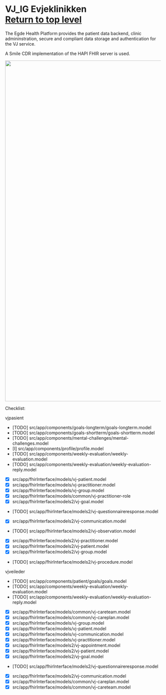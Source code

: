 # VJ_IG Evjeklinikken     &nbsp; &nbsp; &nbsp; &nbsp; &nbsp; &nbsp; &nbsp; &nbsp; &nbsp; &nbsp; &nbsp;     [Return to top level](/egde-health-gateway/)

The Egde Health Platform provides the patient data backend, clinic admininstration, secure and compliant data storage and authentication for the VJ service.

A Smile CDR implementation of the HAPI FHIR server is used.

<img src="../../assets/images/Evjeklinikken-poster-A4.png" width="1100">

Checklist:

vjpasient
- [TODO] src/app/components/goals-longterm/goals-longterm.model <!-- bundle combining Goal and QuestionnaireResponse ?-->
- [TODO] src/app/components/goals-shortterm/goals-shortterm.model <!-- bundle combining Goal and QuestionnaireResponse ?-->
- [TODO] src/app/components/mental-challenges/mental-challenges.model <!-- bundle combining Observation and QuestionnaireResponse ?-->
- [I] src/app/components/profile/profile.model <!-- same as Patient -->
- [TODO] src/app/components/weekly-evaluation/weekly-evaluation.model <!-- bundle combining Observation and QuestionnaireResponse ?-->
- [TODO] src/app/components/weekly-evaluation/weekly-evaluation-reply.model <!-- bundle combining Observation and QuestionnaireResponse ?-->
- [X] src/app/fhirInterface/models/vj-patient.model
- [X] src/app/fhirInterface/models/vj-practitioner.model
- [X] src/app/fhirInterface/models/vj-group.model
- [X] src/app/fhirInterface/models/common/vj-practitioner-role
- [X] src/app/fhirInterface/models2/vj-goal.model
- [TODO] src/app/fhirInterface/models2/vj-questionnaireresponse.model
- [X] src/app/fhirInterface/models2/vj-communication.model
- [TODO] src/app/fhirInterface/models2/vj-observation.model
- [X] src/app/fhirInterface/models2/vj-practitioner.model
- [X] src/app/fhirInterface/models2/vj-patient.model
- [X] src/app/fhirInterface/models2/vj-group.model
- [TODO] src/app/fhirInterface/models2/vj-procedure.model


vjveileder

- [TODO] src/app/components/patient/goals/goals.model <!-- bundle combining Goal and QuestionnaireResponse ?-->
- [TODO] src/app/components/weekly-evaluation/weekly-evaluation.model <!-- bundle combining Observation and QuestionnaireResponse ?-->
- [TODO] src/app/components/weekly-evaluation/weekly-evaluation-reply.model <!-- bundle combining Observation and QuestionnaireResponse ?-->
- [X] src/app/fhirInterface/models/common/vj-careteam.model
- [X] src/app/fhirInterface/models/common/vj-careplan.model
- [X] src/app/fhirInterface/models/vj-group.model
- [X] src/app/fhirInterface/models/vj-patient.model
- [X] src/app/fhirInterface/models/vj-communication.model
- [X] src/app/fhirInterface/models/vj-practitioner.model
- [X] src/app/fhirInterface/models2/vj-appointment.model
- [X] src/app/fhirInterface/models2/vj-patient.model
- [X] src/app/fhirInterface/models2/vj-goal.model
- [TODO] src/app/fhirInterface/models2/vj-questionnaireresponse.model
- [X] src/app/fhirInterface/models2/vj-communication.model
- [X] src/app/fhirInterface/models/common/vj-careplan.model
- [X] src/app/fhirInterface/models/common/vj-careteam.model
